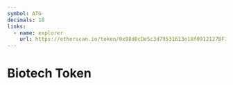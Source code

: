 ```yaml
---
symbol: ATG
decimals: 18
links:
  - name: explorer
    url: https://etherscan.io/token/0x98d0cDe5c3d79531613e18f0912127BF172bd7AA
---
```


# Biotech Token

